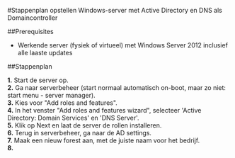 #Stappenplan opstellen Windows-server met Active Directory en DNS als Domaincontroller

##Prerequisites
  * Werkende server (fysiek of virtueel) met Windows Server 2012 inclusief alle laaste updates

##Stappenplan

**1.** Start de server op.  
**2.** Ga naar serverbeheer (start normaal automatisch on-boot, maar zo niet: start menu - server manager).  
**3.** Kies voor "Add roles and features".  
**4.** In het venster "Add roles and features wizard", selecteer 'Active Directory: Domain Services' en 'DNS Server'.  
**5.** Klik op Next en laat de server de rollen installeren.  
**6.** Terug in serverbeheer, ga naar de AD settings.  
**7.** Maak een nieuw forest aan, met de juiste naam voor het bedrijf.  
**8.**
